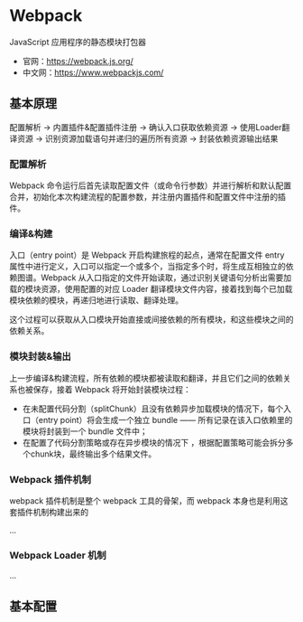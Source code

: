 # Webpack

JavaScript 应用程序的静态模块打包器

- 官网：https://webpack.js.org/
- 中文网：https://www.webpackjs.com/

## 基本原理

配置解析 -> 内置插件&配置插件注册 -> 确认入口获取依赖资源  -> 使用Loader翻译资源 -> 识别资源加载语句并递归的遍历所有资源 -> 封装依赖资源输出结果

### 配置解析

Webpack 命令运行后首先读取配置文件（或命令行参数）并进行解析和默认配置合并，初始化本次构建流程的配置参数，并注册内置插件和配置文件中注册的插件。

### 编译&构建

入口（entry point）是 Webpack 开启构建旅程的起点，通常在配置文件 entry 属性中进行定义，入口可以指定一个或多个，当指定多个时，将生成互相独立的依赖图谱。Webpack 从入口指定的文件开始读取，通过识别关键语句分析出需要加载的模块资源，使用配置的对应 Loader 翻译模块文件内容，接着找到每个已加载模块依赖的模块，再递归地进行读取、翻译处理。

这个过程可以获取从入口模块开始直接或间接依赖的所有模块，和这些模块之间的依赖关系。

### 模块封装&输出

上一步编译&构建流程，所有依赖的模块都被读取和翻译，并且它们之间的依赖关系也被保存，接着 Webpack 将开始封装模块过程：

- 在未配置代码分割（splitChunk）且没有依赖异步加载模块的情况下，每个入口（entry point）将会生成一个独立 bundle —— 所有记录在该入口依赖里的模块将封装到一个 bundle 文件中；
- 在配置了代码分割策略或存在异步模块的情况下 ，根据配置策略可能会拆分多个chunk块，最终输出多个结果文件。

### Webpack 插件机制

webpack 插件机制是整个 webpack 工具的骨架，而 webpack 本身也是利用这套插件机制构建出来的

...

### Webpack Loader 机制

...

## 基本配置





